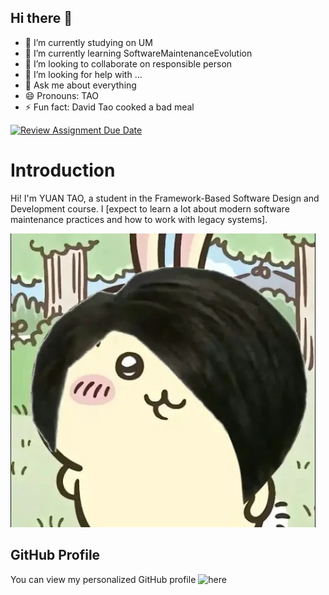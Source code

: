 ## Hi there 👋




- 🔭 I’m currently studying on UM
- 🌱 I’m currently learning SoftwareMaintenanceEvolution
- 👯 I’m looking to collaborate on responsible person
- 🤔 I’m looking for help with ...
- 💬 Ask me about everything
- 😄 Pronouns: TAO
- ⚡ Fun fact: David Tao cooked a bad meal


[![Review Assignment Due Date](https://classroom.github.com/assets/deadline-readme-button-22041afd0340ce965d47ae6ef1cefeee28c7c493a6346c4f15d667ab976d596c.svg)](https://classroom.github.com/a/LQr4ft17)
# Introduction
Hi! I'm YUAN TAO, a student in the Framework-Based Software Design and Development course. 
I [expect to learn a lot about modern software maintenance practices and how to work with legacy systems].

![My Image](image.jpg)  <!-- Link to the uploaded image -->

## GitHub Profile

You can view my personalized GitHub profile ![here](https://github.com/YUANTAO-1)


